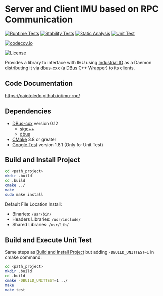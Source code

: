 # Server and Client IMU based on RPC Communication

[![Runtime Tests](https://github.com/caiotoledo/imu-rpc/workflows/Runtime%20Tests/badge.svg)](https://github.com/caiotoledo/imu-rpc/actions)
[![Stability Tests](https://github.com/caiotoledo/imu-rpc/workflows/Stability%20Tests/badge.svg)](https://github.com/caiotoledo/imu-rpc/actions)
[![Static Analysis](https://github.com/caiotoledo/imu-rpc/workflows/Static%20Analysis/badge.svg)](https://github.com/caiotoledo/imu-rpc/actions)
[![Unit Test](https://github.com/caiotoledo/imu-rpc/workflows/Unittesting/badge.svg)](https://github.com/caiotoledo/imu-rpc/actions)

[![codecov.io](https://codecov.io/github/caiotoledo/imu-rpc/coverage.svg?branch=master)](https://codecov.io/github/caiotoledo/imu-rpc?branch=master)

[![License](https://img.shields.io/badge/license-MIT_License-blue.svg?style=flat)](LICENSE.md)

Provides a library to interface with IMU using [Industrial IO](https://www.kernel.org/doc/html/v4.14/driver-api/iio/index.html) as a Daemon distributing it via [dbus-cxx](https://dbus-cxx.github.io/) (a [DBus](https://www.freedesktop.org/wiki/Software/dbus/) C++ Wrapper) to its clients.

## Code Documentation
https://caiotoledo.github.io/imu-rpc/

## Dependencies

- [DBus-cxx](https://dbus-cxx.github.io/) version 0.12
  - [sigc++](https://github.com/libsigcplusplus/libsigcplusplus)
  - [dbus](https://www.freedesktop.org/wiki/Software/dbus/)
- [CMake](https://cmake.org/) 3.8 or greater
- [Google Test](https://github.com/google/googletest) version 1.8.1 (Only for Unit Test)

## Build and Install Project

```bash
cd <path_project>
mkdir .build
cd .build
cmake ../
make
sudo make install
```

Default File Location Install:
- Binaries: `/usr/bin/`
- Headers Libraries: `/usr/include/`
- Shared Libraries: `/usr/lib/`

## Build and Execute Unit Test

Same steps as [Build and Install Project](#Build-and-Install-Project) but adding `-DBUILD_UNITTEST=1` in cmake command:

```bash
cd <path_project>
mkdir .build
cd .build
cmake -DBUILD_UNITTEST=1 ../
make
make test
```
